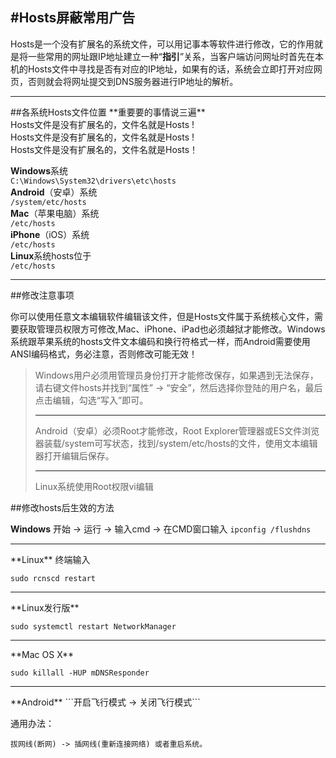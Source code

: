 #Hosts屏蔽常用广告
---
Hosts是一个没有扩展名的系统文件，可以用记事本等软件进行修改，它的作用就是将一些常用的网址跟IP地址建立一种“**指引**”关系，当客户端访问网址时首先在本机的Hosts文件中寻找是否有对应的IP地址，如果有的话，系统会立即打开对应网页，否则就会将网址提交到DNS服务器进行IP地址的解析。
<hr>
##各系统Hosts文件位置
**重要要的事情说三遍**<br>
Hosts文件是没有扩展名的，文件名就是Hosts !<br>
Hosts文件是没有扩展名的，文件名就是Hosts !<br>
Hosts文件是没有扩展名的，文件名就是Hosts！<br>

**Windows**系统
<br>
```C:\Windows\System32\drivers\etc\hosts```
<br>
**Android**（安卓）系统
<br>
```/system/etc/hosts```
<br>
**Mac**（苹果电脑）系统
<br>
```/etc/hosts```
<br>
**iPhone**（iOS）系统
<br>
```/etc/hosts```
<br>
**Linux**系统hosts位于
<br>
```/etc/hosts```
<hr>
##修改注意事项

你可以使用任意文本编辑软件编辑该文件，但是Hosts文件属于系统核心文件，需要获取管理员权限方可修改,Mac、iPhone、iPad也必须越狱才能修改。Windows系统跟苹果系统的hosts文件文本编码和换行符格式一样，而Android需要使用ANSI编码格式，务必注意，否则修改可能无效！
<blockquote>Windows用户必须用管理员身份打开才能修改保存，如果遇到无法保存，请右键文件hosts并找到“属性” -> “安全”，然后选择你登陆的用户名，最后点击编辑，勾选“写入”即可。
<hr>
Android（安卓）必须Root才能修改，Root Explorer管理器或ES文件浏览器装载/system可写状态，找到/system/etc/hosts的文件，使用文本编辑器打开编辑后保存。
<hr>
Linux系统使用Root权限vi编辑
</blockquote>

##修改hosts后生效的方法

**Windows**
开始 -> 运行 -> 输入cmd -> 在CMD窗口输入
```ipconfig /flushdns```
<hr>
**Linux**
终端输入

```sudo rcnscd restart```
<hr>
**Linux发行版**

```sudo systemctl restart NetworkManager```
<hr>
**Mac OS X**

```sudo killall -HUP mDNSResponder```
<hr>
**Android**
```开启飞行模式 -> 关闭飞行模式```

通用办法：

```拔网线(断网) -> 插网线(重新连接网络) 或者重启系统。```
